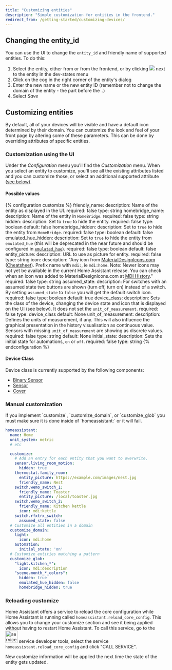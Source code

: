```yaml
---
title: "Customizing entities"
description: "Simple customization for entities in the frontend."
redirect_from: /getting-started/customizing-devices/
---
```


## Changing the entity_id

You can use the UI to change the `entity_id` and friendly name of supported entities. To do this:

1. Select the entity, either from or from the frontend, or by clicking <img src='/images/frontend/entity_box.png' /> next to the entity in the dev-states menu
2. Click on the cog in the right corner of the entity's dialog
3. Enter the new name or the new entity ID (remember not to change the domain of the entity - the part before the `.`)
4. Select *Save*

## Customizing entities

By default, all of your devices will be visible and have a default icon determined by their domain. You can customize the look and feel of your front page by altering some of these parameters. This can be done by overriding attributes of specific entities.

### Customization using the UI

Under the *Configuration* menu you'll find the *Customization* menu. When you select an entity to customize, you'll see all the existing attributes listed and you can customize those, or select an additional supported attribute ([see below](/docs/configuration/customizing-devices/#possible-values)).

#### Possible values

{% configuration customize %}
friendly_name:
  description: Name of the entity as displayed in the UI.
  required: false
  type: string
homebridge_name:
  description: Name of the entity in `HomeBridge`.
  required: false
  type: string
hidden:
  description: Set to `true` to hide the entity.
  required: false
  type: boolean
  default: false
homebridge_hidden:
  description: Set to `true` to hide the entity from `HomeBridge`.
  required: false
  type: boolean
  default: false
emulated_hue_hidden:
  description: Set to `true` to hide the entity from `emulated_hue` (this will be deprecated in the near future and should be configured in [`emulated_hue`](/components/emulated_hue)).
  required: false
  type: boolean
  default: false
entity_picture:
  description: URL to use as picture for entity.
  required: false
  type: string
icon:
  description: "Any icon from [MaterialDesignIcons.com](http://MaterialDesignIcons.com) ([Cheatsheet](https://cdn.materialdesignicons.com/3.5.95/)). Prefix name with `mdi:`, ie `mdi:home`. Note: Newer icons may not yet be available in the current Home Assistant release. You can check when an icon was added to MaterialDesignIcons.com at [MDI History](https://materialdesignicons.com/history)."
  required: false
  type: string
assumed_state:
  description: For switches with an assumed state two buttons are shown (turn off, turn on) instead of a switch. By setting `assumed_state` to `false` you will get the default switch icon.
  required: false
  type: boolean
  default: true
device_class:
  description: Sets the class of the device, changing the device state and icon that is displayed on the UI (see below). It does not set the `unit_of_measurement`.
  required: false
  type: device_class
  default: None
unit_of_measurement:
  description: Defines the units of measurement, if any. This will also influence the graphical presentation in the history visualisation as continuous value. Sensors with missing `unit_of_measurement` are showing as discrete values.
  required: false
  type: string
  default: None
initial_state:
  description: Sets the initial state for automations, `on` or `off`.
  required: false
  type: string
{% endconfiguration %}

#### Device Class

Device class is currently supported by the following components:

* [Binary Sensor](/components/binary_sensor/)
* [Sensor](/components/sensor/)
* [Cover](/components/cover/)

### Manual customization

<p class='note'>
If you implement `customize`, `customize_domain`, or `customize_glob` you must make sure it is done inside of `homeassistant:` or it will fail.
</p>

```yaml
homeassistant:
  name: Home
  unit_system: metric
  # etc

  customize:
    # Add an entry for each entity that you want to overwrite.
    sensor.living_room_motion:
      hidden: true
    thermostat.family_room:
      entity_picture: https://example.com/images/nest.jpg
      friendly_name: Nest
    switch.wemo_switch_1:
      friendly_name: Toaster
      entity_picture: /local/toaster.jpg
    switch.wemo_switch_2:
      friendly_name: Kitchen kettle
      icon: mdi:kettle
    switch.rfxtrx_switch:
      assumed_state: false
  # Customize all entities in a domain
  customize_domain:
    light:
      icon: mdi:home
    automation:
      initial_state: 'on'
  # Customize entities matching a pattern
  customize_glob:
    "light.kitchen_*":
      icon: mdi:description
    "scene.month_*_colors":
      hidden: true
      emulated_hue_hidden: false
      homebridge_hidden: true
```

### Reloading customize

Home Assistant offers a service to reload the core configuration while Home Assistant is running called `homeassistant.reload_core_config`. This allows you to change your customize section and see it being applied without having to restart Home Assistant. To call this service, go to the <img src='/images/screenshots/developer-tool-services-icon.png' alt='service developer tool icon' class="no-shadow" height="38" /> service developer tools, select the service `homeassistant.reload_core_config` and click "CALL SERVICE".

<p class='note warning'>
New customize information will be applied the next time the state of the entity gets updated.
</p>
